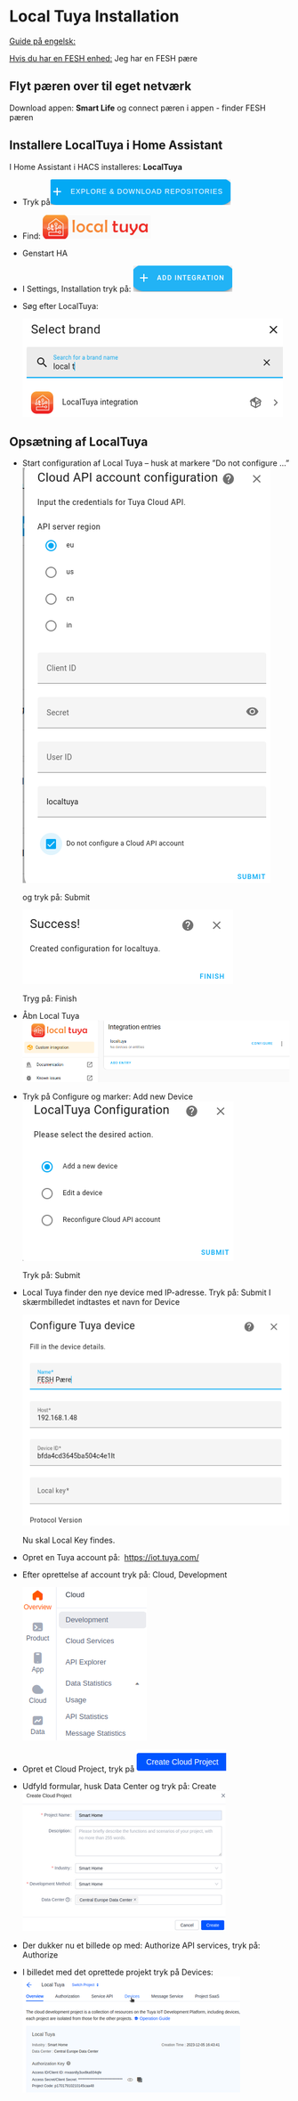 # Local Tuya Installation

[Guide på engelsk:](https://smarthomecircle.com/how-to-setup-local-tuya-in-home-assistant)

[Hvis du har en FESH enhed:](https://fesh.dk/hjaelpecenter/hvordan-flytter-jeg-min-produkter-til-et-andet-wi-fi-netvaerk/)
Jeg har en FESH pære

## Flyt pæren over til eget netværk

Download appen: **Smart Life**
og connect pæren i appen - finder FESH pæren

## Installere LocalTuya i Home Assistant

I Home Assistant i HACS installeres: **LocalTuya**

- Tryk på![Tryk på](Images/HACS_LocalT_Inst.png)

- Find:  ![Alt text](Images/LocalTuya_App.png)

- Genstart HA

- I Settings, Installation tryk på: ![Alt text](<Images/Add Integration.png>)

- Søg efter LocalTuya:

    ![](<Images/Search LocalTuya.png>)

## Opsætning af LocalTuya

- Start configuration af Local Tuya – husk at markere ”Do not configure …”
![Alt text](Images/ConfigureTuya.png)

  og tryk på: Submit

    ![Alt text](Images/ConfigureTuya_Succes.png)
  
  Tryg på: Finish

- Åbn Local Tuya ![Alt text](Images/Abn_LocalTuya.png)
- Tryk på Configure og marker: Add new Device![Alt text](Images/AddNewDevice.png)
  
  Tryk på: Submit
- Local Tuya finder den nye device med IP-adresse. Tryk på: Submit
  I skærmbilledet indtastes et navn for Device
    
    ![Alt text](Images/ConfigureTuyaDevice.png)
  
  Nu skal  Local Key findes.

- Opret en Tuya account på:  https://iot.tuya.com/

- Efter oprettelse af account tryk på: Cloud, Development

    ![Alt text](Images/TuyaDevelopment.png)

- Opret et Cloud Project, tryk på  ![Alt text](Images/CreateCloud.png)

- Udfyld formular, husk Data Center og tryk på: Create
![Alt text](Images/CreateCloudProject.png)
- Der dukker nu et billede op med: Authorize API services, tryk på: Authorize
- I billedet med det oprettede projekt tryk på Devices:
![Alt text](Images/Devices.png)


